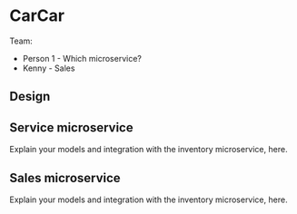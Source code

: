 # CarCar

Team:

* Person 1 - Which microservice?
* Kenny - Sales

## Design

## Service microservice

Explain your models and integration with the inventory
microservice, here.

## Sales microservice

Explain your models and integration with the inventory
microservice, here.
